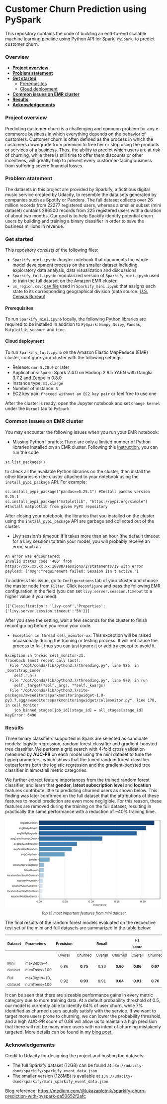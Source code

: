 # Customer Churn Prediction using PySpark

This repository contains the code of building an end-to-end scalable machine learning pipeline using Python API for Spark, `PySpark`, to predict customer churn.

### Overview

- **[Project overview](#project-overview)**
- **[Problem statement](#problem-statement)**
- **[Get started](#get-started)**
  - [Prerequisites](#prerequisites)
  - [Cloud deployment](#cloud-deployment)
- **[Common issues on EMR cluster](#common-issues-on-emr-cluster)**
- **[Results](#results)**
- **[Acknowledgements](#acknowledgements)**
  
### Project overview

Predicting customer churn is a challenging and common problem for any e-commerce business in which everything depends on the behavior of customers. Customer churn is often defined as the process in which the customers downgrade from premium to free tier or stop using the products or services of a business. Thus, the ability to predict which users are at risk of churning, while there is still time to offer them discounts or other incentives, will greatly help to prevent every custormer-facing business from suffering severe financial losses.

### Problem statement

The datasets in this project are provided by Sparkify, a fictitious digital music service created by Udacity, to resemble the data sets generated by companies such as Spotify or Pandora. The full dataset collects over 26 million records from 22277 registered users, whereas a smaller subset (mini dataset) contains 286500 records from 225 registered users with a duration of about two months. Our goal is to help Spakify identify potential churn users by building and training a binary classifier in order to save the business millions in revenue. 

### Get started

This repository consists of the following files:

* `Sparkify_mini.ipynb`: Jupyter notebook that documents the whole model development process on the smaller dataset including exploratory data analysis, data visualization and discussions
* `Sparkify_full.ipynb`: modularized version of `Sparkify_mini.ipynb` used to train the full dataset on the Amazon EMR cluster
* `us_region.csv`: [csv file](https://github.com/cphalpert/census-regions) used in `Sparkify_mini.ipynb` that assigns each state to its corresponding geographical division (data source: [U.S. Census Bureau](https://www2.census.gov/geo/pdfs/maps-data/maps/reference/us_regdiv.pdf))

#### Prerequisites

To run `Sparkify_mini.ipynb` locally, the following Python libraries are required to be installed in addition to `PySpark`: `Numpy`, `Scipy`, `Pandas`, `Matplotlib`, `seaborn` and `time`.

#### Cloud deployment
To run `Sparkify_full.ipynb` on the Amazon Elastic MapReduce (EMR) cluster, configure your cluster with the following settings:
* Release: `emr-5.20.0` or later
* Applications: `Spark`: Spark 2.4.0 on Hadoop 2.8.5 YARN with Ganglia 3.7.2 and Zeppelin 0.8.0
* Instance type: `m3.xlarge`
* Number of instance: `3`
* EC2 key pair: `Proceed without an EC2 key pair` or feel free to use one
  
After the cluster is ready, open the Jupyter notebook and set `Change kernel` under the `Kernel` tab to `PySpark`.

### Common issues on EMR cluster

You may encounter the following issues when you run your EMR notebook:

* Missing Python libraries: There are only a limited number of Python libraries installed on an EMR cluster.
Following this [instruction](https://aws.amazon.com/blogs/big-data/install-python-libraries-on-a-running-cluster-with-emr-notebooks/), you can run the code 
```
sc.list_packages()
```
to check all the available Python libraries on the cluster, then install the other libraries on the cluster attached to your notebook using the `install_pypi_package` API. For example:
```
sc.install_pypi_package("pandas==0.25.1") #Install pandas version 0.25.1
sc.install_pypi_package("matplotlib", "https://pypi.org/simple") #Install matplotlib from given PyPI repository
```
After closing your notebook, the libraries that you installed on the cluster using the `install_pypi_package` API are garbage and collected out of the cluster.

* Livy session's timeout: If it takes more than an hour (the default timeout for a Livy session) to train your model, you will probably receive an error, such as
```
An error was encountered:
Invalid status code '400' from https://xxx.xx.xx.xx:18888/sessions/2/statements/19 with error payload: {"msg":"requirement failed: Session isn't active."}
```
To address this issue, go to `Configurations` tab of your cluster and choose the master node from `Filter`.
Click `Reconfigure` and pass the following EMR configuration in the field (you can set `livy.server.session.timeout` to a higher value if you need):
```
[{'Classification': 'livy-conf','Properties': {'livy.server.session.timeout':'5h'}}]
```
After you save the setting, wait a few seconds for the cluster to finish reconfiguring before you rerun your code.

* `Exception in thread cell_monitor-xx`: This exception will be raised occasionally during the training or testing process. It will not cause the process to fail, thus you can just ignore it or add try except to avoid it.
   
```
Exception in thread cell_monitor-31:
Traceback (most recent call last):
  File "/opt/conda/lib/python3.7/threading.py", line 926, in _bootstrap_inner
    self.run()
  File "/opt/conda/lib/python3.7/threading.py", line 870, in run
    self._target(*self._args, **self._kwargs)
  File "/opt/conda/lib/python3.7/site-packages/awseditorssparkmonitoringwidget-1.0-py3.7.egg/awseditorssparkmonitoringwidget/cellmonitor.py", line 178, in cell_monitor
    job_binned_stages[job_id][stage_id] = all_stages[stage_id]
KeyError: 6490
```

### Results

Three binary classifiers supported in Spark are selected as candidate models: logistic regression, random forest classifier and gradient-boosted tree classifier. We perform a grid search with 4-fold cross validation measured by **AUC-PR** on each model using the mini dataset to tune the hyperparameters, which shows that the tuned random forest classifier outperforms both the logistic regression and the gradient-boosted tree classifier in almost all metric categories. 

We further extract feature importances from the trained random forest classifier, and learn that **gender**, **latest subscription level** and **location** features contribute little to predicting churned users as shown below. This finding was later confirmed on the full dataset that the attributions of these features to model prediction are even more negligible. For this reason, these features are removed during the training on the full dataset, resulting in practically the same performance with a reduction of ~40% training time.
<p align="center">
    <img src="https://github.com/w-guo/wguo/blob/master/content/post/Sparkify-churn-prediction/feature_importances.png" width="600"> <br />
    <em><sub>Top 15 most important features from mini dataset</sub></em>
</p>
The final results of the random forest models evaluated on the respective test set of the mini and full datasets are summarized in the table below:

| <sub>Dataset</sub>      | <sub>Parameters</sub>                | <sub>Precision</sub> |                     | <sub>Recall</sub>  |                     | <sub>F1 score</sub> |                     |  <sub>AUC-PR</sub>  |
| :---------------------- | :----------------------------------- | :------------------: | :-----------------: | :----------------: | :-----------------: | :-----------------: | :-----------------: | :-----------------: |
|                         |                                      |  <sub>Overall</sub>  | <sub>Churned</sub>  | <sub>Overall</sub> | <sub>Churned</sub>  | <sub>Overall</sub>  | <sub>Churned</sub>  |                     |
| <sub>Mini dataset</sub> | <sub>maxDepth=4, numTrees=100</sub>  |   <sub>0.86</sub>    | <sub>**0.75**</sub> |  <sub>0.86</sub>   | <sub>**0.60**</sub> | <sub>**0.86**</sub> | <sub>**0.67**</sub> | <sub>**0.77**</sub> |
| <sub>Full dataset</sub> | <sub>maxDepth=10, numTrees=100</sub> |   <sub>0.92</sub>    | <sub>**0.93**</sub> |  <sub>0.91</sub>   | <sub>**0.64**</sub> | <sub>**0.91**</sub> | <sub>**0.76**</sub> | <sub>**0.89**</sub> |

 It can be seen that there are sizeable performance gains in every metric category due to more training data. At a default probability threshold of 0.5, our model is currently able to identify 64% of user churn, while 7% identified as churned users acutally satisfy with the service. If we want to target more users prone to churning, we can lower the probability threshold, and a high AUC-PR score of 0.89 will allow us to maintain a high precision that there will not be many more users with no intent of churning mistakenly targeted. More details can be found in my [blog post](https://wguo.rbind.io/post/sparkify-churn-prediction/).

### Acknowledgements
Credit to Udacity for designing the project and hosting the datasets:

* The full Sparkify dataset (12GB) can be found at `s3n://udacity-dsnd/sparkify/sparkify_event_data.json`
* The smaller version (128MB) is available at `s3n://udacity-dsnd/sparkify/mini_sparkify_event_data.json`
  
Blog reference: https://medium.com/@lukazaplotnik/sparkify-churn-prediction-with-pyspark-da50652f2afc
